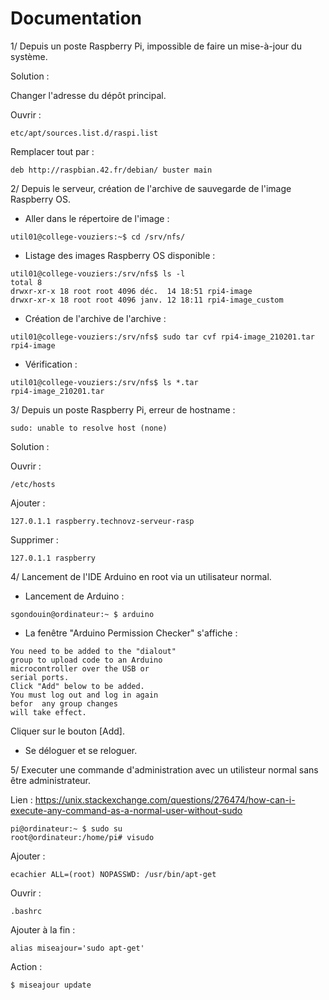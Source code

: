 Documentation
=============


1/ Depuis un poste Raspberry Pi, impossible de faire un mise-à-jour du système.

Solution : 

Changer l'adresse du dépôt principal.

Ouvrir : 

```
etc/apt/sources.list.d/raspi.list
```

Remplacer tout par : 

```
deb http://raspbian.42.fr/debian/ buster main
```


2/ Depuis le serveur, création de l'archive de sauvegarde de l'image Raspberry OS.

- Aller dans le répertoire de l'image :

```
util01@college-vouziers:~$ cd /srv/nfs/
```


- Listage des images Raspberry OS disponible :

```
util01@college-vouziers:/srv/nfs$ ls -l
total 8
drwxr-xr-x 18 root root 4096 déc.  14 18:51 rpi4-image
drwxr-xr-x 18 root root 4096 janv. 12 18:11 rpi4-image_custom
```

- Création de l'archive de l'archive :

```
util01@college-vouziers:/srv/nfs$ sudo tar cvf rpi4-image_210201.tar rpi4-image
```

- Vérification : 

```
util01@college-vouziers:/srv/nfs$ ls *.tar
rpi4-image_210201.tar
```


3/ Depuis un poste Raspberry Pi, erreur de hostname : 

```
sudo: unable to resolve host (none)
```

Solution :

Ouvrir : 

```
/etc/hosts
```
Ajouter :

```
127.0.1.1 raspberry.technovz-serveur-rasp 
```

Supprimer : 

```
127.0.1.1 raspberry
```


4/ Lancement de l'IDE Arduino en root via un utilisateur normal.

- Lancement de Arduino : 

```
sgondouin@ordinateur:~ $ arduino
```


- La fenêtre "Arduino Permission Checker" s'affiche : 

```
You need to be added to the "dialout"
group to upload code to an Arduino
microcontroller over the USB or 
serial ports.
Click "Add" below to be added.
You must log out and log in again 
befor  any group changes
will take effect.
```

Cliquer sur le bouton [Add].

- Se déloguer et se reloguer.

 
5/ Executer une commande d'administration avec un utilisteur normal sans être administrateur.

Lien : https://unix.stackexchange.com/questions/276474/how-can-i-execute-any-command-as-a-normal-user-without-sudo

```
pi@ordinateur:~ $ sudo su
root@ordinateur:/home/pi# visudo 
```

Ajouter : 

```
ecachier ALL=(root) NOPASSWD: /usr/bin/apt-get
```

Ouvrir : 

```
.bashrc
```

Ajouter à la fin :

```
alias miseajour='sudo apt-get'
```

Action : 

```
$ miseajour update
```
